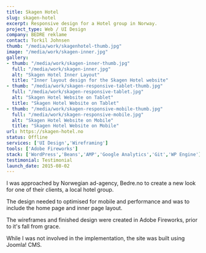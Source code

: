 ```yaml
---
title: Skagen Hotel
slug: skagen-hotel
excerpt: Responsive design for a Hotel group in Norway.
project_type: Web / UI Design
company: BEDRE reklame
contact: Torkil Johnsen
thumb: "/media/work/skagenhotel-thumb.jpg"
image: "/media/work/skagen-inner.jpg"
gallery:
- thumb: "/media/work/skagen-inner-thumb.jpg"
  full: "/media/work/skagen-inner.jpg"
  alt: "Skagen Hotel Inner Layout"
  title: "Inner layout design for the Skagen Hotel website"
- thumb: "/media/work/skagen-responsive-tablet-thumb.jpg"
  full: "/media/work/skagen-responsive-tablet.jpg"
  alt: "Skagen Hotel Website on Tablet"
  title: "Skagen Hotel Website on Tablet"
- thumb: "/media/work/skagen-responsive-mobile-thumb.jpg"
  full: "/media/work/skagen-responsive-mobile.jpg"
  alt: "Skagen Hotel Website on Mobile"
  title: "Skagen Hotel Website on Mobile"
url: https://skagen-hotel.no
status: Offline
services: ['UI Design','Wireframing']
tools: ['Adobe Fireworks']
stack: ['WordPress','Beans','AMP','Google Analytics','Git','WP Engine']
testimonial: Testimonial
launch_date: 2015-08-02
---
```

I was approached by Norwegian ad-agency, Bedre.no to create a new look for one of their clients, a local hotel group.

The design needed to optimised for mobile and performance and was to include the home page and inner page layout.

The wireframes and finished design were created in Adobe Fireworks, prior to it's fall from grace.

While I was not involved in the implementation, the site was built using Joomla! CMS.